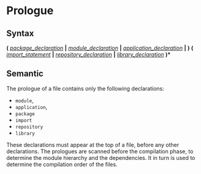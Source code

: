 # Prologue

## Syntax

__(__
[_package_declaration_](package_declaration.md) __|__
[_module_declaration_](module_declaration.md) __|__
[_application_declaration_](application_declaration.md) __|__
__)__
__(__
[_import_statement_](import_statement.md) __|__
[_repository_declaration_](repository_declaration.md) __|__
[_library_declaration_](library_declaration.md)
__)*__

## Semantic

The prologue of a file contains only the following declarations:
 - `module`,
 - `application`,
 - `package`
 - `import`
 - `repository`
 - `library`

These declarations must appear at the top of a file, before any other
declarations. The prologues are scanned before the compilation phase, to
determine the module hierarchy and the dependencies. It in turn is used to
determine the compilation order of the files.
